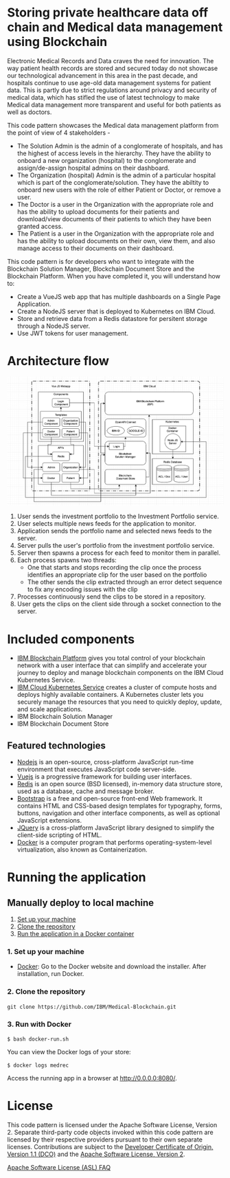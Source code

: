 # Storing private healthcare data off chain and Medical data management using Blockchain 

Electronic Medical Records and Data craves the need for innovation. The way patient health records are stored and secured today do not showcase our technological advancement in this area in the past decade, and hospitals continue to use age-old data management systems for patient data. This is partly due to strict regulations around privacy and security of medical data, which has stifled the use of latest technology to make Medical data management more transparent and useful for both patients as well as doctors.

This code pattern showcases the Medical data management platform from the point of view of 4 stakeholders -
* The Solution Admin is the admin of a conglomerate of hospitals, and has the highest of access levels in the hierarchy. They have the ability to onboard a new organization (hospital) to the conglomerate and assign/de-assign hospital admins on their dashboard.
* The Organization (hospital) Admin is the admin of a particular hospital which is part of the conglomerate/solution. They have the abiltity to onboard new users with the role of either Patient or Doctor, or remove a user.
* The Doctor is a user in the Organization with the appropriate role and has the ability to upload documents for their patients and download/view documents of their patients to which they have been granted access.
* The Patient is a user in the Organization with the appropriate role and has the ability to upload documents on their own, view them, and also manage access to their documents on their dashboard.

This code pattern is for developers who want to integrate with the Blockchain Solution Manager, Blockchain Document Store and the Blockchain Platform. When you have completed it, you will understand how to:

* Create a VueJS web app that has multiple dashboards on a Single Page Application.
* Create a NodeJS server that is deployed to Kubernetes on IBM Cloud.
* Store and retrieve data from a Redis datastore for persitent storage through a NodeJS server.
* Use JWT tokens for user management.

# Architecture flow

![Architecture flow](docs/doc-images/arch-flow.png?raw=true)

1. User sends the investment portfolio to the Investment Portfolio service.
2. User selects multiple news feeds for the application to monitor.
3. Application sends the portfolio name and selected news feeds to the server.
4. Server pulls the user's portfolio from the investment portfolio service.
5. Server then spawns a process for each feed to monitor them in parallel.
6. Each process spawns two threads:
   * One that starts and stops recording the clip once the process identifies an appropriate clip for the user based on the portfolio
   * The other sends the clip extracted through an error detect sequence to fix any encoding issues with the clip
7. Processes continuously send the clips to be stored in a repository.
8. User gets the clips on the client side through a socket connection to the server.

# Included components

+ [IBM Blockchain Platform](https://console.bluemix.net/docs/services/blockchain/howto/ibp-v2-deploy-iks.html#ibp-v2-deploy-iks) gives you total control of your blockchain network with a user interface that can simplify and accelerate your journey to deploy and manage blockchain components on the IBM Cloud Kubernetes Service.
+ [IBM Cloud Kubernetes Service](https://www.ibm.com/cloud/container-service) creates a cluster of compute hosts and deploys highly available containers. A Kubernetes cluster lets you securely manage the resources that you need to quickly deploy, update, and scale applications.
+ IBM Blockchain Solution Manager
+ IBM Blockchain Document Store

## Featured technologies

* [Nodejs](https://www.nodejs.org/) is an open-source, cross-platform JavaScript run-time environment that executes JavaScript code server-side.
* [Vuejs](https://vuejs.org/) is a progressive framework for building user interfaces.
* [Redis](https://redis.io/) is an open source (BSD licensed), in-memory data structure store, used as a database, cache and message broker.
* [Bootstrap](https://getbootstrap.com/) is a free and open-source front-end Web framework. It contains HTML and CSS-based design templates for typography, forms, buttons, navigation and other interface components, as well as optional JavaScript extensions.
* [JQuery](https://jquery.com) is a cross-platform JavaScript library designed to simplify the client-side scripting of HTML.
* [Docker](https://www.docker.com/) is a computer program that performs operating-system-level virtualization, also known as Containerization.

# Running the application

## Manually deploy to local machine
1. [Set up your machine](#1-set-up-your-machine)
2. [Clone the repository](#2-clone-the-repository)
3. [Run the application in a Docker container](#3-run-with-docker)

### 1. Set up your machine
- [Docker](https://www.docker.com/): Go to the Docker website and download the installer. After installation, run Docker.

### 2. Clone the repository

```
git clone https://github.com/IBM/Medical-Blockchain.git
```

### 3. Run with Docker

```
$ bash docker-run.sh
```

You can view the Docker logs of your store:
```
$ docker logs medrec
```

Access the running app in a browser at <http://0.0.0.0:8080/>.

# License

This code pattern is licensed under the Apache Software License, Version 2.  Separate third-party code objects invoked within this code pattern are licensed by their respective providers pursuant to their own separate licenses. Contributions are subject to the [Developer Certificate of Origin, Version 1.1 (DCO)](https://developercertificate.org/) and the [Apache Software License, Version 2](http://www.apache.org/licenses/LICENSE-2.0.txt).

[Apache Software License (ASL) FAQ](http://www.apache.org/foundation/license-faq.html#WhatDoesItMEAN)
